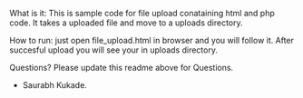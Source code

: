 What is it:
This is sample code for file upload conataining html and php code.
It takes a uploaded file and move to a uploads directory.

How to run:
just open file_upload.html in browser and you will follow it.
After succesful upload you will see your in uploads directory.

Questions?
Please update this readme above for Questions.
- Saurabh Kukade.
